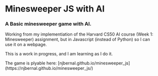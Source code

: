 # Minesweeper JS with AI
### A Basic minesweeper game with AI.

<p>Working from my implementiation of the Harvard CS50 AI course (Week 1: Minesweeper) assignment, but in Javascript (instead of Python) so I can use it on a webpage.</p>

<p>This is a work in progress, and I am learning as I do it.</p>

<p>The game is plyable here: [njbernal.github.io/minesweeper_js](https://njbernal.github.io/minesweeper_js/)</p>